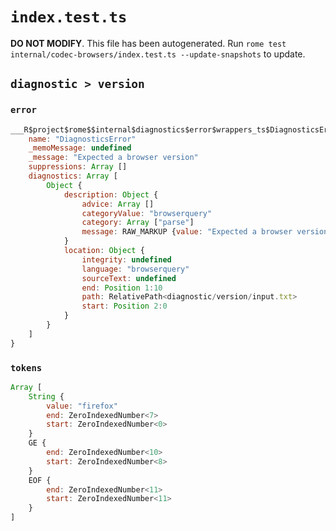 # `index.test.ts`

**DO NOT MODIFY**. This file has been autogenerated. Run `rome test internal/codec-browsers/index.test.ts --update-snapshots` to update.

## `diagnostic > version`

### `error`

```javascript
___R$project$rome$$internal$diagnostics$error$wrappers_ts$DiagnosticsError {
	name: "DiagnosticsError"
	_memoMessage: undefined
	_message: "Expected a browser version"
	suppressions: Array []
	diagnostics: Array [
		Object {
			description: Object {
				advice: Array []
				categoryValue: "browserquery"
				category: Array ["parse"]
				message: RAW_MARKUP {value: "Expected a browser version"}
			}
			location: Object {
				integrity: undefined
				language: "browserquery"
				sourceText: undefined
				end: Position 1:10
				path: RelativePath<diagnostic/version/input.txt>
				start: Position 2:0
			}
		}
	]
}
```

### `tokens`

```javascript
Array [
	String {
		value: "firefox"
		end: ZeroIndexedNumber<7>
		start: ZeroIndexedNumber<0>
	}
	GE {
		end: ZeroIndexedNumber<10>
		start: ZeroIndexedNumber<8>
	}
	EOF {
		end: ZeroIndexedNumber<11>
		start: ZeroIndexedNumber<11>
	}
]
```

